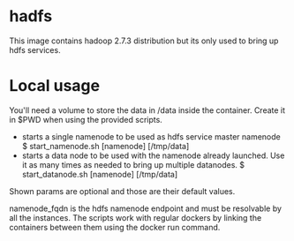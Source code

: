 # hadfs

This image contains hadoop 2.7.3 distribution but its only used to bring up hdfs services.


# Local usage

You'll need a volume to store the data in /data inside the container. Create it in $PWD when using the provided scripts. 

 * starts a single namenode to be used as hdfs service master namenode
    $ start_namenode.sh [namenode] [/tmp/data]
 * starts a data node to be used with the namenode already launched. Use it as many times as needed to bring up multiple datanodes.
    $ start_datanode.sh [namenode] [/tmp/data]

Shown params are optional and those are their default values.

namenode_fqdn is the hdfs namenode endpoint and must be resolvable by all the instances. The scripts work with regular dockers by linking the containers between them using the docker run command.

